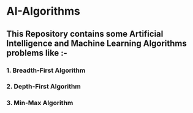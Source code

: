 # AI-Algorithms

## This Repository contains some Artificial Intelligence and Machine Learning Algorithms problems like :-
### 1. Breadth-First Algorithm
### 2. Depth-First Algorithm
### 3. Min-Max Algorithm
